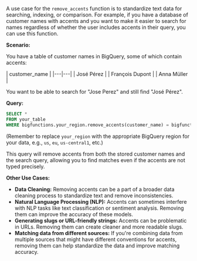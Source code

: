A use case for the `remove_accents` function is to standardize text data for searching, indexing, or comparison.  For example, if you have a database of customer names with accents and you want to make it easier to search for names regardless of whether the user includes accents in their query, you can use this function.

**Scenario:**

You have a table of customer names in BigQuery, some of which contain accents:

| customer_name |
|---|---|
| José Pérez |
| François Dupont |
| Anna Müller |

You want to be able to search for "Jose Perez" and still find "José Pérez".

**Query:**

```sql
SELECT *
FROM your_table
WHERE bigfunctions.your_region.remove_accents(customer_name) = bigfunctions.your_region.remove_accents('Jose Perez');
```

(Remember to replace `your_region` with the appropriate BigQuery region for your data, e.g., `us`, `eu`, `us-central1`, etc.)

This query will remove accents from both the stored customer names and the search query, allowing you to find matches even if the accents are not typed precisely.

**Other Use Cases:**

* **Data Cleaning:** Removing accents can be a part of a broader data cleaning process to standardize text and remove inconsistencies.
* **Natural Language Processing (NLP):**  Accents can sometimes interfere with NLP tasks like text classification or sentiment analysis. Removing them can improve the accuracy of these models.
* **Generating slugs or URL-friendly strings:** Accents can be problematic in URLs. Removing them can create cleaner and more readable slugs.
* **Matching data from different sources:** If you're combining data from multiple sources that might have different conventions for accents, removing them can help standardize the data and improve matching accuracy.
